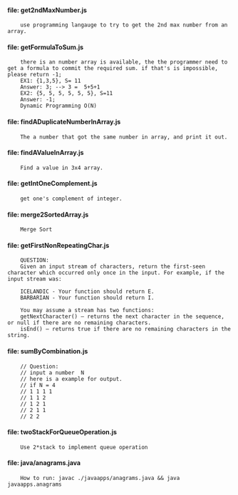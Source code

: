 #### file: get2ndMaxNumber.js
		use programming langauge to try to get the 2nd max number from an array.  
#### file: getFormulaToSum.js
		there is an number array is available, the the programmer need to get a formula to commit the required sum. if that's is impossible, please return -1;   
		EX1: {1,3,5}, S= 11  
		Answer: 3; --> 3 =  5+5+1  
		EX2: {5, 5, 5, 5, 5, 5}, S=11  
		Answer: -1;  
		Dynamic Programming O(N)  

#### file: findADuplicateNumberInArray.js</h4>
		The a number that got the same number in array, and print it out.  

#### file: findAValueInArray.js  
		Find a value in 3x4 array.  


#### file: getIntOneComplement.js  
		get one's complement of integer.  
		
#### file: merge2SortedArray.js
		Merge Sort

#### file: getFirstNonRepeatingChar.js</h4>
		QUESTION:  
     	Given an input stream of characters, return the first-seen character which occurred only once in the input. For example, if the input stream was:
     	
     	ICELANDIC - Your function should return E.
     	BARBARIAN - Your function should return I.

     	You may assume a stream has two functions:
     	getNextCharacter() – returns the next character in the sequence, or null if there are no remaining characters.
     	isEnd() – returns true if there are no remaining characters in the string.

#### file: sumByCombination.js</h4>
		// Question:
		// input a number  N
		// here is a example for output.
		// if N = 4
		// 1 1 1 1
		// 1 1 2
		// 1 2 1
		// 2 1 1
		// 2 2


#### file: twoStackForQueueOperation.js
		Use 2*stack to implement queue operation

#### file: java/anagrams.java  
		How to run: javac ./javaapps/anagrams.java && java javaapps.anagrams

